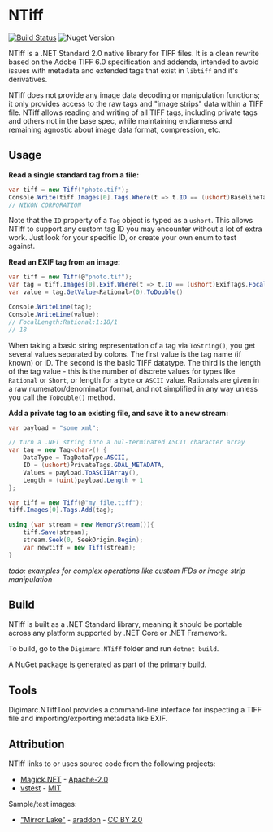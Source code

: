 # NTiff

[![Build Status](https://dev.azure.com/superstator/ntiff/_apis/build/status/digimarc-corp.ntiff?branchName=master)](https://dev.azure.com/superstator/ntiff/_build/latest?definitionId=1?branchName=master) ![Nuget Version](https://img.shields.io/nuget/v/Digimarc.NTiff.svg)

NTiff is a .NET Standard 2.0 native library for TIFF files. It is a clean rewrite based on the Adobe TIFF 6.0 specification and addenda, intended to avoid issues with metadata and extended tags that exist in `libtiff` and it's derivatives.

NTiff does not provide any image data decoding or manipulation functions; it only provides access to the raw tags and "image strips" data within a TIFF file. NTiff allows reading and writing of all TIFF tags, including private tags and others not in the base spec, while maintaining endianness and remaining agnostic about image data format, compression, etc.

## Usage

**Read a single standard tag from a file:**

```c#
var tiff = new Tiff("photo.tif");
Console.Write(tiff.Images[0].Tags.Where(t => t.ID == (ushort)BaselineTags.Make).First().GetString());
// NIKON CORPORATION
```

Note that the `ID` property of a `Tag` object is typed as a `ushort`. This allows NTiff to support any custom tag ID you may encounter without a lot of extra work. Just look for your specific ID, or create your own enum to test against.

**Read an EXIF tag from an image:**

```c#
var tiff = new Tiff(@"photo.tif");
var tag = tiff.Images[0].Exif.Where(t => t.ID == (ushort)ExifTags.FocalLength).First();
var value = tag.GetValue<Rational>(0).ToDouble()

Console.WriteLine(tag);
Console.WriteLine(value);
// FocalLength:Rational:1:18/1
// 18
```

When taking a basic string representation of a tag via `ToString()`, you get several values separated by colons. The first value is the tag name (if known) or ID. The second is the basic TIFF datatype. The third is the length of the tag value - this is the number of discrete values for types like `Rational` or `Short`, or length for a `byte` or `ASCII` value. Rationals are given in a raw numerator/denominator format, and not simplified in any way unless you call the `ToDouble()` method.

**Add a private tag to an existing file, and save it to a new stream:**

```c#
var payload = "some xml";

// turn a .NET string into a nul-terminated ASCII character array
var tag = new Tag<char>() {
    DataType = TagDataType.ASCII,
    ID = (ushort)PrivateTags.GDAL_METADATA,
    Values = payload.ToASCIIArray(),
    Length = (uint)payload.Length + 1
};

var tiff = new Tiff(@"my_file.tiff");
tiff.Images[0].Tags.Add(tag);

using (var stream = new MemoryStream()){
    tiff.Save(stream);
    stream.Seek(0, SeekOrigin.Begin);
    var newtiff = new Tiff(stream);
}
```
*todo: examples for complex operations like custom IFDs or image strip manipulation*

## Build

NTiff is built as a .NET Standard library, meaning it should be portable across any platform supported by .NET Core or .NET Framework.

To build, go to the `Digimarc.NTiff` folder and run `dotnet build`.

A NuGet package is generated as part of the primary build.

## Tools

Digimarc.NTiffTool provides a command-line interface for inspecting a TIFF file and importing/exporting metadata like EXIF.

## Attribution

NTiff links to or uses source code from the following projects:

- [Magick.NET](https://github.com/dlemstra/Magick.NET) - [Apache-2.0](http://www.apache.org/licenses/LICENSE-2.0.html)
- [vstest](https://github.com/microsoft/vstest/) - [MIT](https://opensource.org/licenses/MIT)

Sample/test images:

- ["Mirror Lake"](https://www.flickr.com/photos/araddon/3794400754/) - [araddon](https://www.flickr.com/people/araddon/) - [CC BY 2.0](https://creativecommons.org/licenses/by/2.0/)